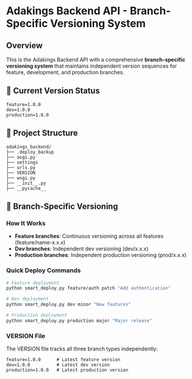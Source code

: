 # Adakings Backend API - Branch-Specific Versioning System

## Overview
This is the Adakings Backend API with a comprehensive **branch-specific versioning system** that maintains independent version sequences for feature, development, and production branches.

## 🚀 Current Version Status

```
feature=1.0.0
dev=1.0.0
production=1.0.0
```

## 📁 Project Structure

```
adakings_backend/
├── .deploy_backup
├── asgi.py
├── settings
├── urls.py
├── VERSION
├── wsgi.py
├── __init__.py
├── __pycache__
```

## 🔧 Branch-Specific Versioning

### How It Works
- **Feature branches**: Continuous versioning across all features (feature/name-x.x.x)
- **Dev branches**: Independent dev versioning (dev/x.x.x)  
- **Production branches**: Independent production versioning (prod/x.x.x)

### Quick Deploy Commands

```bash
# Feature deployment
python smart_deploy.py feature/auth patch "Add authentication"

# Dev deployment
python smart_deploy.py dev minor "New features"

# Production deployment
python smart_deploy.py production major "Major release"
```

### VERSION File
The VERSION file tracks all three branch types independently:
```
feature=1.0.0      # Latest feature version
dev=1.0.0          # Latest dev version
production=1.0.0   # Latest production version
```
